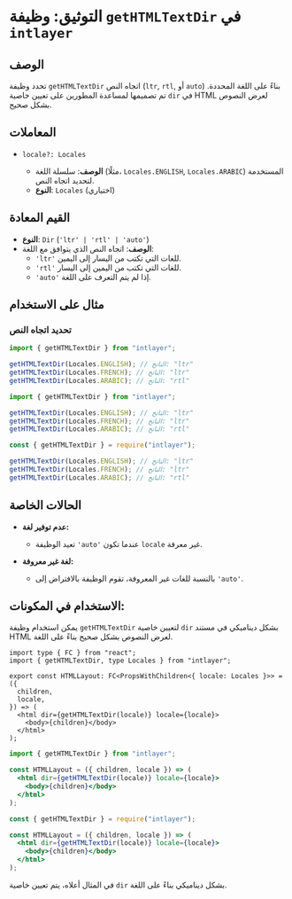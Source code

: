 # التوثيق: وظيفة `getHTMLTextDir` في `intlayer`

## الوصف

تحدد وظيفة `getHTMLTextDir` اتجاه النص (`ltr`, `rtl`, أو `auto`) بناءً على اللغة المحددة. تم تصميمها لمساعدة المطورين على تعيين خاصية `dir` في HTML لعرض النصوص بشكل صحيح.

## المعاملات

- `locale?: Locales`

  - **الوصف**: سلسلة اللغة (مثلًا، `Locales.ENGLISH`, `Locales.ARABIC`) المستخدمة لتحديد اتجاه النص.
  - **النوع**: `Locales` (اختياري)

## القيم المعادة

- **النوع**: `Dir` (`'ltr' | 'rtl' | 'auto'`)
- **الوصف**: اتجاه النص الذي يتوافق مع اللغة:
  - `'ltr'` للغات التي تكتب من اليسار إلى اليمين.
  - `'rtl'` للغات التي تكتب من اليمين إلى اليسار.
  - `'auto'` إذا لم يتم التعرف على اللغة.

## مثال على الاستخدام

### تحديد اتجاه النص

```typescript codeFormat="typescript"
import { getHTMLTextDir } from "intlayer";

getHTMLTextDir(Locales.ENGLISH); // الناتج: "ltr"
getHTMLTextDir(Locales.FRENCH); // الناتج: "ltr"
getHTMLTextDir(Locales.ARABIC); // الناتج: "rtl"
```

```javascript codeFormat="esm"
import { getHTMLTextDir } from "intlayer";

getHTMLTextDir(Locales.ENGLISH); // الناتج: "ltr"
getHTMLTextDir(Locales.FRENCH); // الناتج: "ltr"
getHTMLTextDir(Locales.ARABIC); // الناتج: "rtl"
```

```javascript codeFormat="commonjs"
const { getHTMLTextDir } = require("intlayer");

getHTMLTextDir(Locales.ENGLISH); // الناتج: "ltr"
getHTMLTextDir(Locales.FRENCH); // الناتج: "ltr"
getHTMLTextDir(Locales.ARABIC); // الناتج: "rtl"
```

## الحالات الخاصة

- **عدم توفير لغة:**

  - تعيد الوظيفة `'auto'` عندما تكون `locale` غير معرفة.

- **لغة غير معروفة:**
  - بالنسبة للغات غير المعروفة، تقوم الوظيفة بالافتراض إلى `'auto'`.

## الاستخدام في المكونات:

يمكن استخدام وظيفة `getHTMLTextDir` لتعيين خاصية `dir` بشكل ديناميكي في مستند HTML لعرض النصوص بشكل صحيح بناءً على اللغة.

```tsx codeFormat="typescript"
import type { FC } from "react";
import { getHTMLTextDir, type Locales } from "intlayer";

export const HTMLLayout: FC<PropsWithChildren<{ locale: Locales }>> = ({
  children,
  locale,
}) => (
  <html dir={getHTMLTextDir(locale)} locale={locale}>
    <body>{children}</body>
  </html>
);
```

```jsx codeFormat="esm"
import { getHTMLTextDir } from "intlayer";

const HTMLLayout = ({ children, locale }) => (
  <html dir={getHTMLTextDir(locale)} locale={locale}>
    <body>{children}</body>
  </html>
);
```

```jsx codeFormat="commonjs"
const { getHTMLTextDir } = require("intlayer");

const HTMLLayout = ({ children, locale }) => (
  <html dir={getHTMLTextDir(locale)} locale={locale}>
    <body>{children}</body>
  </html>
);
```

في المثال أعلاه، يتم تعيين خاصية `dir` بشكل ديناميكي بناءً على اللغة.
